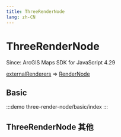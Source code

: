 ```yaml
--- 
title: ThreeRenderNode
lang: zh-CN
---
```


# ThreeRenderNode

Since:
ArcGIS Maps SDK for JavaScript 4.29

[externalRenderers](https://developers.arcgis.com/javascript/latest/api-reference/esri-views-3d-externalRenderers.html) => [RenderNode](https://developers.arcgis.com/javascript/latest/api-reference/esri-views-3d-webgl-RenderNode.html)


## Basic

:::demo 
three-render-node/basic/index
:::

## ThreeRenderNode 其他
